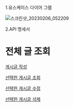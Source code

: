 1.유스케이스 다이어 그램

![스크린샷_20230206_052209](https://user-images.githubusercontent.com/121671967/217019194-ecd7f137-4f14-4511-8582-7f70b23550ac.png)

2.API 명세서

# 전체 글 조회

[게시글 작성](https://www.notion.so/d69ab9c1882344fe94d5b39e14360cef)

[선택한 게시글 조회](https://www.notion.so/b37a0d67220342168096b438996f7878)

[선택한 게시글 수정](https://www.notion.so/08f63b0af00940d9a74d96bc0b0d525a)

[선택한 게시글 삭제](https://www.notion.so/eab3bfa90ba74ac9949f0a86a8af19d7)

[](https://www.notion.so/4a4be172e8f94f79815b82e885e6b31e)
